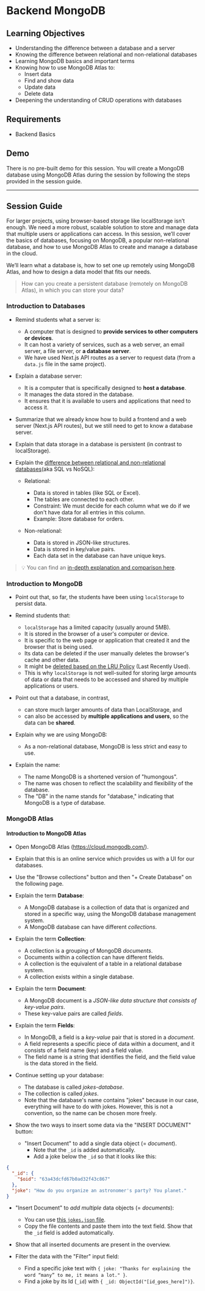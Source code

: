 # Backend MongoDB

## Learning Objectives

- Understanding the difference between a database and a server
- Knowing the difference between relational and non-relational databases
- Learning MongoDB basics and important terms
- Knowing how to use MongoDB Atlas to:
  - Insert data
  - Find and show data
  - Update data
  - Delete data
- Deepening the understanding of CRUD operations with databases

## Requirements

- Backend Basics

## Demo

There is no pre-built demo for this session. You will create a MongoDB database using MongoDB Atlas during the session by following the steps provided in the session guide.

---

## Session Guide

For larger projects, using browser-based storage like localStorage isn’t enough. We need a more robust, scalable solution to store and manage data that multiple users or applications can access. In this session, we’ll cover the basics of databases, focusing on MongoDB, a popular non-relational database, and how to use MongoDB Atlas to create and manage a database in the cloud.

We’ll learn what a database is, how to set one up remotely using MongoDB Atlas, and how to design a data model that fits our needs.

> How can you create a persistent database (remotely on MongoDB Atlas), in which you can store your data?

### Introduction to Databases

- Remind students what a server is:
  - A computer that is designed to **provide services to other computers or devices**.
  - It can host a variety of services, such as a web server, an email server, a file server, or **a database server**.
  - We have used Next.js API routes as a server to request data (from a `data.js` file in the same project).
- Explain a database server:
  - It is a computer that is specifically designed to **host a database**.
  - It manages the data stored in the database.
  - It ensures that it is available to users and applications that need to access it.
- Summarize that we already know how to build a frontend and a web server (Next.js API routes), but we still need to get to know a database server.
- Explain that data storage in a database is persistent (in contrast to localStorage).
- Explain the [difference between relational and non-relational databases](https://www.mongodb.com/compare/relational-vs-non-relational-databases)(aka SQL vs NoSQL):

  - Relational:

    - Data is stored in tables (like SQL or Excel).
    - The tables are connected to each other.
    - Constraint: We must decide for each column what we do if we don't have data for all entries in this column.
    - Example: Store database for orders.

  - Non-relational:
    - Data is stored in JSON-like structures.
    - Data is stored in key/value pairs.
    - Each data set in the database can have unique keys.

> 💡 You can find an [in-depth explanation and comparison here](https://www.mongodb.com/compare/relational-vs-non-relational-databases).

### Introduction to MongoDB

- Point out that, so far, the students have been using `localStorage` to persist data.
- Remind students that:
  - `localStorage` has a limited capacity (usually around 5MB).
  - It is stored in the browser of a user's computer or device.
  - It is specific to the web page or application that created it and the browser that is being used.
  - Its data can be deleted if the user manually deletes the browser's cache and other data.
  - It might be [deleted based on the LRU Policy](https://developer.mozilla.org/en-US/docs/Web/API/IndexedDB_API/Browser_storage_limits_and_eviction_criteria#lru_policy) (Last Recently Used).
  - This is why `localStorage` is not well-suited for storing large amounts of data or data that needs to be accessed and shared by multiple applications or users.
- Point out that a database, in contrast,

  - can store much larger amounts of data than LocalStorage, and
  - can also be accessed by **multiple applications and users**, so the data can be **shared**.

- Explain why we are using MongoDB:
  - As a non-relational database, MongoDB is less strict and easy to use.
- Explain the name:
  - The name MongoDB is a shortened version of "humongous".
  - The name was chosen to reflect the scalability and flexibility of the database.
  - The "DB" in the name stands for "database," indicating that MongoDB is a type of database.

### MongoDB Atlas

#### Introduction to MongoDB Atlas

- Open MongoDB Atlas (https://cloud.mongodb.com/).

- Explain that this is an online service which provides us with a UI for our databases.

- Use the "Browse collections" button and then "+ Create Database" on the following page.

- Explain the term **Database**:

  - A MongoDB database is a collection of data that is organized and stored in a specific way, using the MongoDB database management system.
  - A MongoDB database can have different _collections_.

- Explain the term **Collection**:

  - A collection is a grouping of MongoDB _documents_.
  - Documents within a collection can have different fields.
  - A collection is the equivalent of a table in a relational database system.
  - A collection exists within a single database.

- Explain the term **Document**:

  - A MongoDB document is a _JSON-like data structure that consists of key-value pairs_.
  - These key-value pairs are called _fields_.

- Explain the term **Fields**:

  - In MongoDB, a field is a _key-value_ pair that is stored in a _document_.
  - A field represents a specific piece of data within a document, and it consists of a field name (key) and a field value.
  - The field name is a string that identifies the field, and the field value is the data stored in the field.

- Continue setting up your database:

  - The database is called _jokes-database_.
  - The collection is called _jokes_.
  - Note that the database's name contains "jokes" because in our case, everything will have to do with jokes. However, this is not a convention, so the name can be chosen more freely.

- Show the two ways to insert some data via the "INSERT DOCUMENT" button:
  - "Insert Document" to add a single data object (= _document_).
    - Note that the `_id` is added automatically.
    - Add a joke below the `_id` so that it looks like this:

```json
{
  "_id": {
    "$oid": "63a43dcfd67b0ad32f43c867"
  },
  "joke": "How do you organize an astronomer's party? You planet."
}
```

- "Insert Document" to _add multiple_ data objects (= _documents_):

  - You can use [this `jokes.json` file](assets/jokes.json).
  - Copy the file contents and paste them into the text field. Show that the `_id` field is added automatically.

- Show that all inserted documents are present in the overview.
- Filter the data with the "Filter" input field:
  - Find a specific joke text with `{ joke: "Thanks for explaining the word “many” to me, it means a lot." }`.
  - Find a joke by its Id (`_id`) with `{ _id: ObjectId("[id_goes_here]")}`.
